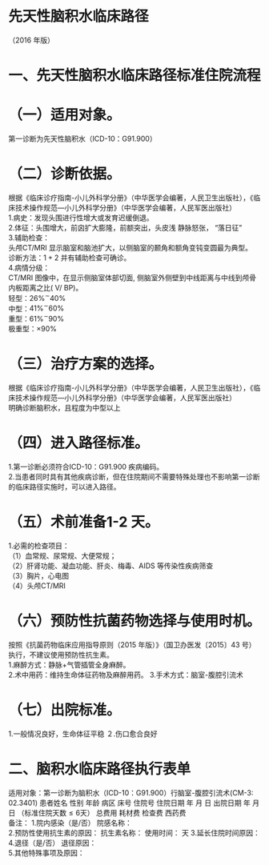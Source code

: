 # 先天性脑积水临床路径  
（2016 年版）  
# 一、先天性脑积水临床路径标准住院流程  
# （一）适用对象。  
第一诊断为先天性脑积水（ICD-10：G91.900）  
# （二）诊断依据。  
根据《临床诊疗指南-小儿外科学分册》（中华医学会编著，人民卫生出版社），《临床技术操作规范—小儿外科学分册》（中华医学会编著，人民军医出版社）  
1.病史：发现头围进行性增大或发育迟缓倒退。  
2.体征：头围增大，前囟扩大膨隆，前额突出，头皮浅 静脉怒张， “落日征”  
3.辅助检查：  
头颅CT/MRI 显示脑室和脑池扩大，以侧脑室的颞角和额角变钝变圆最为典型。  
诊断方法：$1{+}2$ 并有辅助检查可确诊。  
4.病情分级：  
CT/MRI 图像中，在显示侧脑室体部切面, 侧脑室外侧壁到中线距离与中线到颅骨内板距离之比( V/ BP)。  
轻型：$26\%^{\sim}40\%$  
中型：$41\%^{\sim}60\%$  
重型：$61\%^{\sim}90\%$  
极重型：${\times}90\%$  
# （三）治疗方案的选择。  
根据《临床诊疗指南-小儿外科学分册》（中华医学会编著，人民卫生出版社），《临床技术操作规范—小儿外科学分册》（中华医学会编著，人民军医出版社）  
明确诊断脑积水，且程度为中型以上  
# （四）进入路径标准。  
1.第一诊断必须符合ICD-10：G91.900 疾病编码。  
2.当患者同时具有其他疾病诊断，但在住院期间不需要特殊处理也不影响第一诊断的临床路径实施时，可以进入路径。  
# （五）术前准备1-2 天。  
1.必需的检查项目：  
（1）血常规、尿常规、大便常规；  
（2）肝肾功能、凝血功能、肝炎、梅毒、AIDS 等传染性疾病筛查  
（3）胸片，心电图  
（4）头颅CT/MRI  
# （六）预防性抗菌药物选择与使用时机。  
按照《抗菌药物临床应用指导原则（2015 年版）》（国卫办医发〔2015〕43 号）执行，不建议使用预防性抗生素。  
1.麻醉方式：静脉$+$气管插管全身麻醉。       
2.术中用药：维持生命体征药物及麻醉用药。 
3.手术方式：脑室-腹腔引流术  
# （七）出院标准。  
1.一般情况良好，生命体征平稳 
２.伤口愈合良好  
# 二、脑积水临床路径执行表单  
适用对象：第一诊断为脑积水（ICD-10：G91.900）行脑室-腹腔引流术(CM-3: 02.3401)  患者姓名             性别    年龄        病区     床号       住院号       住院日期       年  月  日   出院日期      年  月   日  （标准住院天数$\leq6$天） 总费用   耗材费            检查费            西药费  
备注： 
1.院内感染（是/否）       院感名称：                    
2.预防性使用抗生素的原因：                抗生素名称：         使用时间：   天 
3.延长住院时间原因：                                               
4.退径（是/否）     退径原因：                                      
5.其他特殊事项及原因：  